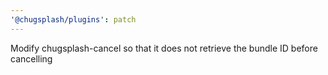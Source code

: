 ```yaml
---
'@chugsplash/plugins': patch
---
```


Modify chugsplash-cancel so that it does not retrieve the bundle ID before cancelling
